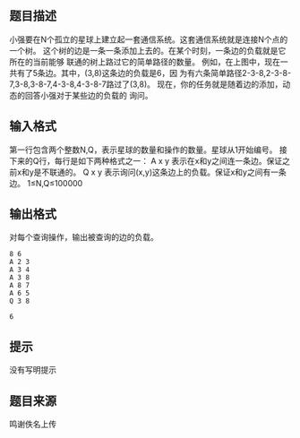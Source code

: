 


## 题目描述
小强要在N个孤立的星球上建立起一套通信系统。这套通信系统就是连接N个点的一个树。
这个树的边是一条一条添加上去的。在某个时刻，一条边的负载就是它所在的当前能够
联通的树上路过它的简单路径的数量。
例如，在上图中，现在一共有了5条边。其中，(3,8)这条边的负载是6，因
为有六条简单路径2-3-8,2-3-8-7,3-8,3-8-7,4-3-8,4-3-8-7路过了(3,8)。
现在，你的任务就是随着边的添加，动态的回答小强对于某些边的负载的
询问。
## 输入格式
第一行包含两个整数N,Q，表示星球的数量和操作的数量。星球从1开始编号。
接下来的Q行，每行是如下两种格式之一：
A x y 表示在x和y之间连一条边。保证之前x和y是不联通的。
Q x y 表示询问(x,y)这条边上的负载。保证x和y之间有一条边。
1≤N,Q≤100000
## 输出格式
对每个查询操作，输出被查询的边的负载。

```input1
8 6
A 2 3
A 3 4
A 3 8
A 8 7
A 6 5
Q 3 8

```

```output1
6
```

## 提示
没有写明提示
## 题目来源
鸣谢佚名上传


